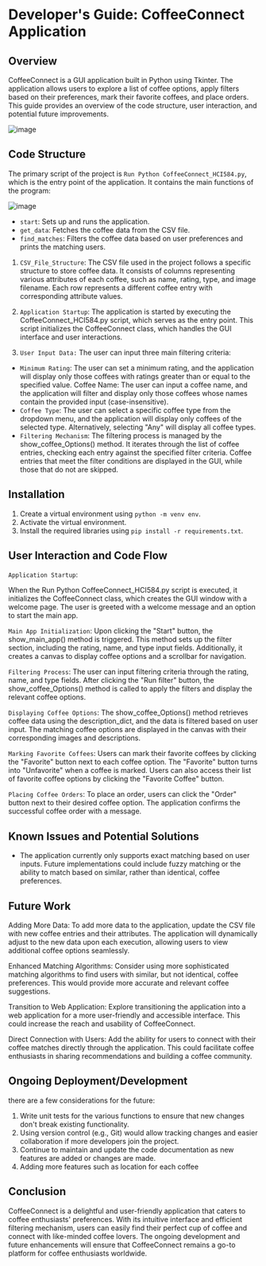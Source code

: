 # Developer's Guide: CoffeeConnect Application

## Overview

CoffeeConnect is a GUI application built in Python using Tkinter. The application allows users to explore a list of coffee options, apply filters based on their preferences, mark their favorite coffees, and place orders. This guide provides an overview of the code structure, user interaction, and potential future improvements.

![image](https://github.com/HaniehBaktash/CoffeeConnect_HCI84/assets/133709586/3813a609-d1a9-425b-88fd-2e6ba536fcba)




## Code Structure

The primary script of the project is `Run Python CoffeeConnect_HCI584.py`, which is the entry point of the application. It contains the main functions of the program:

![image](https://github.com/HaniehBaktash/CoffeeConnect_HCI84/assets/133709586/4fca9ad4-cf8b-4b2b-91ba-cbc990b3c059)



- `start`: Sets up and runs the application.
- `get_data`: Fetches the coffee data from the CSV file.
- `find_matches`: Filters the coffee data based on user preferences and prints the matching users.
  
1. `CSV_File_Structure`:
The CSV file used in the project follows a specific structure to store coffee data. It consists of columns representing various attributes of each coffee, such as name, rating, type, and image filename. Each row represents a different coffee entry with corresponding attribute values.

2. `Application Startup`:
The application is started by executing the CoffeeConnect_HCI584.py script, which serves as the entry point. This script initializes the CoffeeConnect class, which handles the GUI interface and user interactions.

3. `User Input Data:`
The user can input three main filtering criteria:

- `Minimum Rating`: The user can set a minimum rating, and the application will display only those coffees with ratings greater than or equal to the specified value.
Coffee Name: The user can input a coffee name, and the application will filter and display only those coffees whose names contain the provided input (case-insensitive).
- `Coffee Type`: The user can select a specific coffee type from the dropdown menu, and the application will display only coffees of the selected type. Alternatively, selecting "Any" will display all coffee types.
- `Filtering Mechanism`:
The filtering process is managed by the show_coffee_Options() method. It iterates through the list of coffee entries, checking each entry against the specified filter criteria. Coffee entries that meet the filter conditions are displayed in the GUI, while those that do not are skipped.

## Installation

1. Create a virtual environment using `python -m venv env`.
2. Activate the virtual environment.
3. Install the required libraries using `pip install -r requirements.txt`.

## User Interaction and Code Flow

`Application Startup`:

When the Run Python CoffeeConnect_HCI584.py script is executed, it initializes the CoffeeConnect class, which creates the GUI window with a welcome page. The user is greeted with a welcome message and an option to start the main app.

`Main App Initialization`:
Upon clicking the "Start" button, the show_main_app() method is triggered. This method sets up the filter section, including the rating, name, and type input fields. Additionally, it creates a canvas to display coffee options and a scrollbar for navigation.

`Filtering Process`:
The user can input filtering criteria through the rating, name, and type fields. After clicking the "Run filter" button, the show_coffee_Options() method is called to apply the filters and display the relevant coffee options.

`Displaying Coffee Options`:
The show_coffee_Options() method retrieves coffee data using the description_dict, and the data is filtered based on user input. The matching coffee options are displayed in the canvas with their corresponding images and descriptions.

`Marking Favorite Coffees`:
Users can mark their favorite coffees by clicking the "Favorite" button next to each coffee option. The "Favorite" button turns into "Unfavorite" when a coffee is marked. Users can also access their list of favorite coffee options by clicking the "Favorite Coffee" button.

`Placing Coffee Orders`:
To place an order, users can click the "Order" button next to their desired coffee option. The application confirms the successful coffee order with a message.

## Known Issues and Potential Solutions

- The application currently only supports exact matching based on user inputs. Future implementations could include fuzzy matching or the ability to match based on similar, rather than identical, coffee preferences.

## Future Work

Adding More Data:
To add more data to the application, update the CSV file with new coffee entries and their attributes. The application will dynamically adjust to the new data upon each execution, allowing users to view additional coffee options seamlessly.

Enhanced Matching Algorithms:
Consider using more sophisticated matching algorithms to find users with similar, but not identical, coffee preferences. This would provide more accurate and relevant coffee suggestions.

Transition to Web Application:
Explore transitioning the application into a web application for a more user-friendly and accessible interface. This could increase the reach and usability of CoffeeConnect.

Direct Connection with Users:
Add the ability for users to connect with their coffee matches directly through the application. This could facilitate coffee enthusiasts in sharing recommendations and building a coffee community.

## Ongoing Deployment/Development

 there are a few considerations for the future:

1. Write unit tests for the various functions to ensure that new changes don't break existing functionality.
2. Using version control (e.g., Git) would allow tracking changes and easier collaboration if more developers join the project.
3. Continue to maintain and update the code documentation as new features are added or changes are made.
4. Adding more features such as location for each coffee

## Conclusion

CoffeeConnect is a delightful and user-friendly application that caters to coffee enthusiasts' preferences. With its intuitive interface and efficient filtering mechanism, users can easily find their perfect cup of coffee and connect with like-minded coffee lovers. The ongoing development and future enhancements will ensure that CoffeeConnect remains a go-to platform for coffee enthusiasts worldwide.
